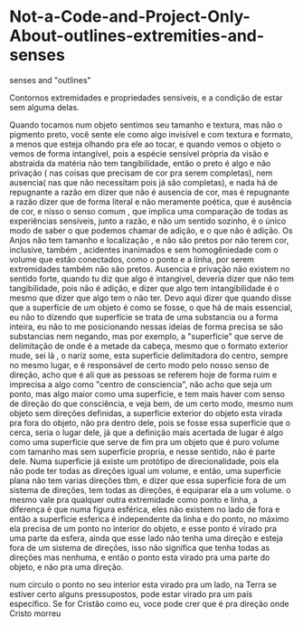 # Not-a-Code-and-Project-Only-About-outlines-extremities-and-senses

senses and "outlines"

Contornos extremidades e propriedades sensiveis, e a condição de estar sem alguma delas.

Quando tocamos num objeto sentimos seu tamanho e textura, mas não o pigmento preto, você sente ele como algo invisível e com textura e formato, a menos que esteja olhando pra ele ao tocar, e quando vemos o objeto o vemos de forma intangível, pois a espécie sensível própria da visão e abstraida da matéria não tem tangibilidade, então o preto é algo e não privação ( nas coisas que precisam de cor pra serem completas), nem ausencia( nas que não necessitam pois já são completas), e nada há de repugnante a razão em dizer que não é ausencia de cor, mas é repugnante a razão dizer que de forma literal e não meramente poética, que é ausência de cor, e nisso o senso comum , que implica uma comparação de todas as experiências sensíveis, junto a razão, e não um sentido sozinho, é o único modo de saber o que podemos chamar de adição, e o que não é adição. Os Anjos não tem tamanho e localização , e não são pretos por não terem cor, inclusive, também , acidentes inanimados e sem homogêniedade com o volume que estão conectados, como o ponto e a linha, por serem extremidades também não são pretos. Ausencia e privação não existem no sentido forte, quando tu diz que algo é intangivel, deveria dizer que não tem tangibilidade, pois não é adição, e dizer que algo tem intangibilidade é o mesmo que dizer que algo tem o não ter. Devo aqui dizer que quando disse que a superfície de um objeto é como se fosse, o que há de mais essencial, eu não to dizendo que superfície se trata de uma substancia ou a forma inteira, eu não to me posicionando nessas ideias de forma precisa se são substancias nem negando,  mas por exemplo, a "superficie" que serve de delimitação de onde é a metade da cabeça, mesmo que o formato exterior mude, sei lá , o nariz some, esta superficie delimitadora do centro, sempre no mesmo lugar, e é responsável de certo modo pelo nosso senso de direção, acho que é ali que as pessoas se referem hoje de forma ruim e imprecisa a algo como "centro de consciencia", não acho que seja um ponto, mas algo maior como uma superficie, e tem mais haver com senso de direção do que consciência, e veja bem, de um certo modo, mesmo num objeto sem direções definidas, a superficie exterior do objeto esta virada pra fora do objeto, não pra dentro dele, pois se fosse essa superficie que o cerca, seria o lugar dele, já que a definição mais acertada de lugar é algo como uma superficie que serve de fim pra um objeto que é puro volume com tamanho mas sem superficie propria, e nesse sentido, não é parte dele. Numa superficie já existe um protótipo de direcionalidade, pois ela não pode ter todas as direções igual um volume, e então, uma superficie plana não tem varias direções tbm, e dizer que essa superficie fora de um sistema de direções, tem todas as direções, é equiparar ela a um volume.  o mesmo vale pra qualquer outra extremidade como ponto e linha, a diferença é que numa figura esférica, eles não existem no lado de fora e então a superficie esferica é independente da linha e do ponto, no máximo ela precisa de um ponto no interior do objeto, e esse ponto é virado pra uma parte da esfera, ainda que esse lado não tenha uma direção e esteja fora de um sistema de direções, isso não significa que tenha todas as direções mas nenhuma, e então o ponto esta virado pra uma parte do objeto, e não pra uma direção.

num circulo o ponto no seu interior esta virado pra um lado, na Terra se estiver certo alguns pressupostos, pode estar virado pra um país específico. Se for Cristão como eu, voce pode crer que é pra direção onde Cristo morreu

